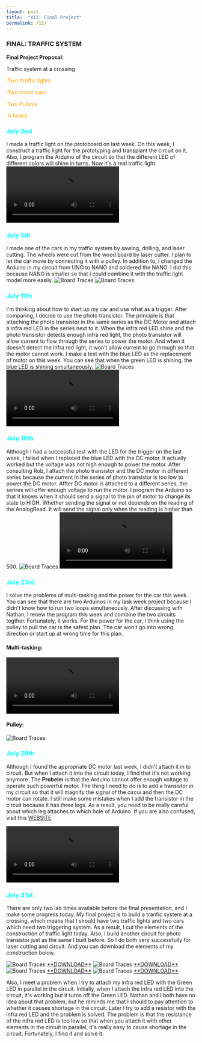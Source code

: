 ```yaml
---
layout: post
title:  "XII: Final Project"
permalink: /12/
---
```


### FINAL: TRAFFIC SYSTEM

**Final Project Proposal:**

Traffic system at a crossing

<p style="color:Orange;">·Two tfraffic lights</p>

<p style="color:Orange;">·Two motor cars</p>

<p style="color:Orange;">·Two Pulleys</p>

<p style="color:Orange;">·A board</p>

<h3 style="color:Aqua;"> July 2nd</h3>
I made a traffic light on the protoboard on last week. On this week, I construct a traffic light for the prototyping and transplant the circuit on it. Also, I program the Arduino of the circuit so that the different LED of different colors will shine in turns. Now it's a real traffic light.
<video controls>
	<source src="1.mp4" type="video/mp4">
</video>

<h3 style="color:Aqua;"> July 5th</h3>
I made one of the cars in my traffic system by sawing, drilling, and laser cutting. The wheels were cut from the wood board by laser cutter. I plan to let the car move by connecting it with a pulley. In addition to, I changed the Arduino in my circuit from UNO to NANO and soldered the NANO. I did this because NANO is smaller so that I could combine it with the traffic light model more easily.
<img src="6.jpeg" alt="Board Traces">
<img src="7.jpeg" alt="Board Traces">

<h3 style="color:Aqua;"> July 11th</h3>
I'm thinking about how to start up my car and use what as a trigger. After comparing, I decide to use the photo transistor. The principle is that attaching the photo transistor in the same series as the DC Motor and attach a infra red LED in the series next to it. When the infra red LED shine and the photo transistor detects enough infra red light, the photo transistor will allow current to flow through the series to power the motor. And when it doesn't detect the infra red light, it won't allow current to go through so that the motor cannot work. I make a test with the blue LED as the replacement of motor on this week. You can see that when the green LED is shining, the blue LED is shining simultaneously.
<img src="b.jpeg" alt="Board Traces">
<video controls>
	<source src="a.mp4" type="video/mp4">
</video>

<h3 style="color:Aqua;"> July 18th</h3>
Although I had a successful test with the LED for the trigger on the last week, I failed when I replaced the blue LED with the DC motor. It actually worked but the voltage was not high enough to power the motor. After consulting Rob, I attach the photo transistor and the DC motor in different series because the current in the series of photo transistor is too low to power the DC motor. Affter DC motor is attached to a different series, the serires will offer enough voltage to run the motor. I program the Arduino so that it knows when it should send a signal to the pin of motor to change its state to HIGH. Whether sending the signal or not depends on the reading of the AnalogRead. It will send the signal only when the reading is higher than 500.
<img src="1009.jpeg" alt="Board Traces">
<video controls>
	<source src="1010.mp4" type="video/mp4">
</video>

<h3 style="color:Aqua;"> July 23rd</h3>
I solve the problems of multi-tasking and the power for the car this week. You can see that there are two Arduinos in my lask week project because I didn't know how to run two loops simultaneously. After discussing with Nathan, I renew the program this week and combine the two circuits togther. Fortunately, it works. For the power for the car, I think using the pulley to pull the car is the safest plan. The car won't go into wrong direction or start up at wrong time for this plan. 

#### Multi-tasking:
<video controls>
	<source src="DCLED.mp4" type="video/mp4">
</video>

#### Pulley:
<img src="DC.jpeg" alt="Board Traces">

<h3 style="color:Aqua;"> July 29th</h3>

Although I found the appropriate DC motor last week, I didn't attach it in to circuit. But when I attach it into the circuit today, I find that it's not working anymore. The **Probelm** is that the Arduino cannot offer enough voltage to operate such powerful motor. The thing I need to do is to add a transistor in my circuit so that it will magnify the signal of the circui and then the DC motor can rotate. I still make some mistakes when I add the transistor in the circuit because it has three legs. As a result, you need to be really careful about which leg attaches to which hole of Arduino. If you are also confused, visit this <a href="https://roberthart56.github.io/SCFAB/SC_lab/Output_Devices/FET/index.html">WEBSITE<a>.

<video controls>
	<source src="tran motor.mp4" type="video/mp4">
</video>

<h3 style="color:Aqua;"> July 31st</h3>

There are only two lab times available before the final presentation, and I make some progress today. My final project is to build a tranfic system at a crossing, which means that I should have two traffic lights and two cars which need two triggering system. As a result, I cut the elements of the construction of traffic light today. Also, I build another circuit for photo transistor just as the same I built before. So I do both very successfully for laser cutting and circuit. And you can download the elements of my construction below.

<img src="l1.png" alt="Board Traces">
<a href='1.dxf' download>**DOWNLOAD**</a>

<img src="l2.png" alt="Board Traces">
<a href='2.dxf' download>**DOWNLOAD**</a>

<img src="l3.png" alt="Board Traces">
<a href='3.dxf' download>**DOWNLOAD**</a>

<img src="l4.png" alt="Board Traces">
<a href='4.dxf' download>**DOWNLOAD**</a>

Also, I meet a problem when I try to attach my infra red LED with the Green LED in parallel in the circuit. Initially, when I attach the infra red LED into the circuit, it's working but it turns off the Green LED. Nathan and I both have no idea about that problem, but he reminds me that I should to pay attention to whether it causes shortage in the circuit. Later I try to add a resistor with the infra red LED and the problem is solved. The problem is that the resistance of the nifra red LED is too low so that when you attach it with other elements in the circuit in parallel, it's really easy to cause shortage in the circuit. Fortunately, I find it and solve it.



